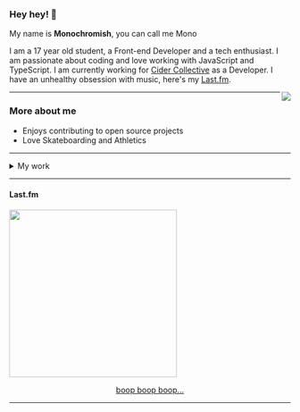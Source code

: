 ### Hey hey! 👋

My name is **Monochromish**, you can call me Mono

I am a 17 year old student, a Front-end Developer and a tech enthusiast.
I am passionate about coding and love working with JavaScript and TypeScript. I am currently working for [Cider Collective](https://github.com/ciderapp) as a Developer.
I have an unhealthy obsession with music, here's my [Last.fm](https://www.last.fm/user/Monochromish).

<a href="https://discord.com/users/500315184510795819">
   <img src="https://lanyard-profile-readme.vercel.app/api/500315184510795819?hideTimestamp=true&idleMessage=Mostly%20sleeping💤" align="right" />
</a>

---

### More about me

* Enjoys contributing to open source projects
* Love Skateboarding and Athletics


---

<details>
  <summary>My work</summary>
   
   <br />
   <br />
   
   I spend most of my time contributing to open-source projects. While many of my current projects are private, I do have one open-source project that I'm particularly proud of: [Kalopsia-Bot](https://github.com/Monochromish/Kalopsia-Bot).

Kalopsia-Bot is a powerful Discord bot written in JavaScript that comes packed with a wide range of moderation, fun, economy, music, and utility commands. Consider starring the repository and checking it out for yourself.

</details>

---

#### Last.fm

<a href="https://github.com/Monochromish/lastfm-profile-readme">
   <img width=300 src="https://lastfm-profile-readme.vercel.app/api/Monochromish" align="center" />
</a>

<br />

<p align="center">
   <a href="https://himanshu.sh" target="_blank" rel="nofollow">
      boop boop boop...
   </a>
</p>

---
